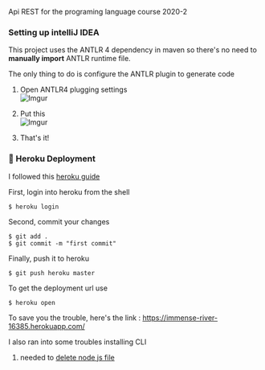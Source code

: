 Api REST for the programing language course 2020-2

### Setting up intelliJ IDEA
This project uses the ANTLR 4 dependency in maven so there's no need to **manually import** ANTLR runtime file.  

The only thing to do is configure the ANTLR plugin to generate code

1. Open ANTLR4 plugging settings  
![Imgur](https://i.imgur.com/zxSOvkb.png)
  
2. Put this  
![Imgur](https://i.imgur.com/TJflg2Q.png)

3. That's it!

### :rocket: Heroku Deployment

I followed this [heroku guide](https://devcenter.heroku.com/articles/deploying-spring-boot-apps-to-heroku) 

First, login into heroku from the shell
```shell
$ heroku login
```

Second, commit your changes 
```shell
$ git add .
$ git commit -m "first commit"
```

Finally, push it to heroku
```shell
$ git push heroku master
```

To get the deployment url use
```shell
$ heroku open
```
To save you the trouble, here's the link :  https://immense-river-16385.herokuapp.com/

I also ran into some troubles installing CLI
1. needed to [delete node js file](https://stackoverflow.com/questions/32853495/heroku-cli-error)

